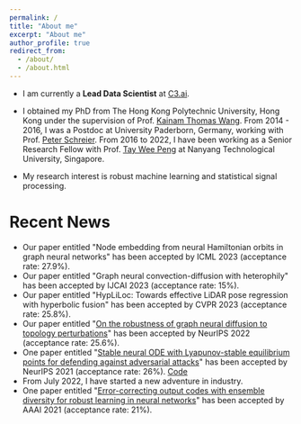 ```yaml
---
permalink: /
title: "About me"
excerpt: "About me"
author_profile: true
redirect_from: 
  - /about/
  - /about.html
---
```


* I am currently a <b>Lead Data Scientist</b> at [C3.ai](https://c3.ai/).

* I obtained my PhD from The Hong Kong Polytechnic University, Hong Kong under the supervision of Prof. [Kainam Thomas Wang](https://scholar.google.se/citations?user=kCs2aSQAAAAJ&hl=en). From 2014 - 2016, I was a Postdoc at University Paderborn, Germany, working with Prof. [Peter Schreier](https://sst-group.org/). From 2016 to 2022, I have been working as a Senior Research Fellow with Prof. [Tay Wee Peng](https://personal.ntu.edu.sg/wptay/) at Nanyang Technological University, Singapore.

* My research interest is robust machine learning and statistical signal processing.


# Recent News
* Our paper entitled "Node embedding from neural Hamiltonian orbits in graph neural networks"  has been accepted by
ICML 2023 (acceptance rate: 27.9%).
* Our paper entitled "Graph neural convection-diffusion with heterophily"  has been accepted by
IJCAI 2023 (acceptance rate: 15%).
* Our paper entitled "HypLiLoc: Towards effective LiDAR pose regression with hyperbolic fusion"  has been accepted by
CVPR 2023 (acceptance rate: 25.8%).
* Our paper entitled "[On the robustness of graph neural diffusion to topology perturbations](https://arxiv.org/abs/2209.07754)"  has been accepted by
NeurIPS 2022 (acceptance rate: 25.6%).
* One paper entitled "[Stable neural ODE with Lyapunov-stable equilibrium points for defending against adversarial attacks](https://arxiv.org/abs/2110.12976)" has been accepted by NeurIPS 2021 (acceptance rate: 26%). [Code](https://github.com/kangqiyu/SODEF)
* From July 2022, I have started a new adventure in industry.
* One paper entitled "[Error-correcting output codes with ensemble diversity for robust learning in neural networks](https://arxiv.org/abs/1912.00181)" has been accepted by AAAI 2021 (acceptance rate: 21%).


